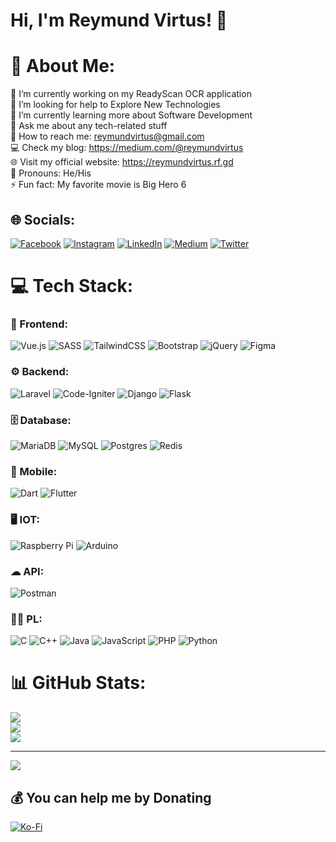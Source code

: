 # Hi, I'm Reymund Virtus! 👋

<!--
**reymundvirtus/reymundvirtus** is a ✨ _special_ ✨ repository because its `README.md` (this file) appears on your GitHub profile.

Here are some ideas to get you started:

- 🔭 I’m currently working on ...my skills as a Software Developer
- 🌱 I’m currently learning ...
- 👯 I’m looking to collaborate on ...
- 🤔 I’m looking for help with ...
- 💬 Ask me about ...
- 📫 How to reach me: ...
- 😄 Pronouns: ...
- ⚡ Fun fact: ...
-->
# 💫 About Me:
🔭 I’m currently working on my ReadyScan OCR application<br>
🤝 I’m looking for help to Explore New Technologies<br>
🌱 I’m currently learning more about Software Development<br>
💬 Ask me about any tech-related stuff<br>
📮 How to reach me: reymundvirtus@gmail.com<br>
💻 Check my blog: https://medium.com/@reymundvirtus<br>
🌐 Visit my official website: https://reymundvirtus.rf.gd<br>
👦 Pronouns: He/His<br>
⚡ Fun fact: My favorite movie is Big Hero 6


## 🌐 Socials:
[![Facebook](https://img.shields.io/badge/Facebook-%231877F2.svg?logo=Facebook&logoColor=white)](https://facebook.com/reymund.virtus.5) [![Instagram](https://img.shields.io/badge/Instagram-%23E4405F.svg?logo=Instagram&logoColor=white)](https://instagram.com/reymundvirtus) [![LinkedIn](https://img.shields.io/badge/LinkedIn-%230077B5.svg?logo=linkedin&logoColor=white)](https://linkedin.com/in/reymund-virtus) [![Medium](https://img.shields.io/badge/Medium-12100E?logo=medium&logoColor=white)](https://medium.com/@reymundvirtus) [![Twitter](https://img.shields.io/badge/Twitter-%231DA1F2.svg?logo=Twitter&logoColor=white)](https://twitter.com/reymorsche) 

# 💻 Tech Stack:
### 🎨 Frontend:
![Vue.js](https://img.shields.io/badge/vuejs-%2335495e.svg?style=flat&logo=vuedotjs&logoColor=%234FC08D) ![SASS](https://img.shields.io/badge/SASS-hotpink.svg?style=flat&logo=SASS&logoColor=white) ![TailwindCSS](https://img.shields.io/badge/tailwindcss-%2338B2AC.svg?style=flat&logo=tailwind-css&logoColor=white) ![Bootstrap](https://img.shields.io/badge/bootstrap-%23563D7C.svg?style=flat&logo=bootstrap&logoColor=white) ![jQuery](https://img.shields.io/badge/jquery-%230769AD.svg?style=flat&logo=jquery&logoColor=white) ![Figma](https://img.shields.io/badge/figma-%23F24E1E.svg?style=flat&logo=figma&logoColor=white) 
### ⚙ Backend:
![Laravel](https://img.shields.io/badge/laravel-%23FF2D20.svg?style=flat&logo=laravel&logoColor=white) ![Code-Igniter](https://img.shields.io/badge/CodeIgniter-%23EF4223.svg?style=flat&logo=codeIgniter&logoColor=white) ![Django](https://img.shields.io/badge/django-%23092E20.svg?style=flat&logo=django&logoColor=white) ![Flask](https://img.shields.io/badge/flask-%23000.svg?style=flat&logo=flask&logoColor=white) 
### 🗄 Database:
![MariaDB](https://img.shields.io/badge/MariaDB-003545?style=flat&logo=mariadb&logoColor=white) ![MySQL](https://img.shields.io/badge/mysql-%2300f.svg?style=flat&logo=mysql&logoColor=white) ![Postgres](https://img.shields.io/badge/postgres-%23316192.svg?style=flat&logo=postgresql&logoColor=white) ![Redis](https://img.shields.io/badge/redis-%23DD0031.svg?style=flat&logo=redis&logoColor=white) 
### 📱 Mobile:
![Dart](https://img.shields.io/badge/dart-%230175C2.svg?style=flat&logo=dart&logoColor=white) ![Flutter](https://img.shields.io/badge/Flutter-%2302569B.svg?style=flat&logo=Flutter&logoColor=white) 
### 🖥 IOT:
![Raspberry Pi](https://img.shields.io/badge/-RaspberryPi-C51A4A?style=flat&logo=Raspberry-Pi) ![Arduino](https://img.shields.io/badge/-Arduino-00979D?style=flat&logo=Arduino&logoColor=white)
### ☁ API:
![Postman](https://img.shields.io/badge/Postman-FF6C37?style=flat&logo=postman&logoColor=white)
### 👨‍💻 PL:
![C](https://img.shields.io/badge/c-%2300599C.svg?style=flat&logo=c&logoColor=white) ![C++](https://img.shields.io/badge/c++-%2300599C.svg?style=flat&logo=c%2B%2B&logoColor=white) ![Java](https://img.shields.io/badge/java-%23ED8B00.svg?style=flat&logo=java&logoColor=white) ![JavaScript](https://img.shields.io/badge/javascript-%23323330.svg?style=flat&logo=javascript&logoColor=%23F7DF1E) ![PHP](https://img.shields.io/badge/php-%23777BB4.svg?style=flat&logo=php&logoColor=white) ![Python](https://img.shields.io/badge/python-3670A0?style=flat&logo=python&logoColor=ffdd54) 

# 📊 GitHub Stats:
![](https://github-readme-stats.vercel.app/api?username=reymundvirtus&theme=tokyonight&hide_border=true&include_all_commits=true&count_private=true)<br/>
![](https://github-readme-streak-stats.herokuapp.com/?user=reymundvirtus&theme=tokyonight&hide_border=true)<br/>
![](https://github-readme-stats.vercel.app/api/top-langs/?username=reymundvirtus&theme=tokyonight&hide_border=true&include_all_commits=true&count_private=true&layout=compact)

---
[![](https://visitcount.itsvg.in/api?id=reymundvirtus&icon=0&color=0)](https://visitcount.itsvg.in)

  ## 💰 You can help me by Donating
  [![Ko-Fi](https://img.shields.io/badge/Ko--fi-F16061?style=for-the-badge&logo=ko-fi&logoColor=white)](https://ko-fi.com/reymundvirtus) 

  <!-- Proudly created with GPRM ( https://gprm.itsvg.in ) -->
